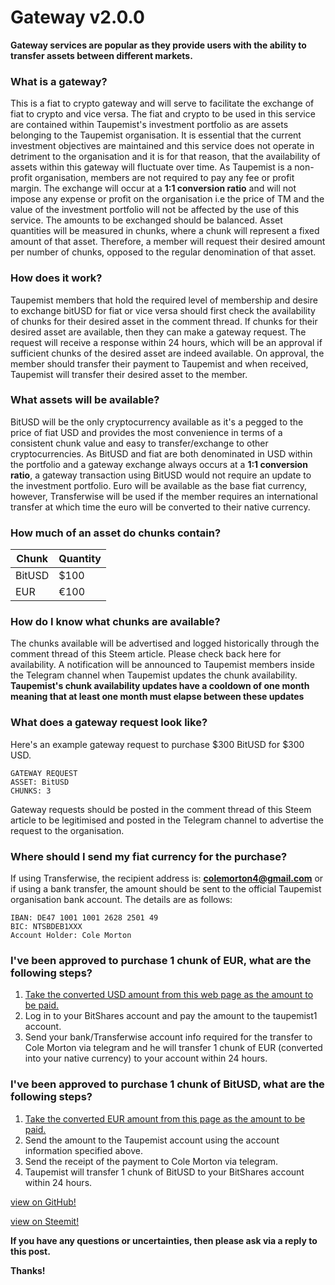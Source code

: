 # Gateway v2.0.0
**Gateway services are popular as they provide users with the ability to transfer assets between different markets.**

### What is a gateway?
This is a fiat to crypto gateway and will serve to facilitate the exchange of fiat to crypto and vice versa.
The fiat and crypto to be used in this service are contained within Taupemist's investment portfolio as are assets belonging to the Taupemist organisation. It is essential that the current investment objectives are maintained and this service does not operate in detriment to the organisation and it is for that reason, that the availability of assets within this gateway will fluctuate over time.
As Taupemist is a non-profit organisation, members are not required to pay any fee or profit margin.
The exchange will occur at a **1:1 conversion ratio** and will not impose any expense or profit on the organisation i.e the price of TM and the value of the investment portfolio will not be affected by the use of this service.
The amounts to be exchanged should be balanced.
Asset quantities will be measured in chunks, where a chunk will represent a fixed amount of that asset.
Therefore, a member will request their desired amount per number of chunks, opposed to the regular denomination of that asset.

### How does it work?
Taupemist members that hold the required level of membership and desire to exchange bitUSD for fiat or vice versa should first check the availability of chunks for their desired asset in the comment thread.
If chunks for their desired asset are available, then they can make a gateway request.
The request will receive a response within 24 hours, which will be an approval if sufficient chunks of the desired asset are indeed available.
On approval, the member should transfer their payment to Taupemist and when received, Taupemist will transfer their desired asset to the member.

### What assets will be available?
BitUSD will be the only cryptocurrency available as it's a pegged to the price of fiat USD and provides the most convenience in terms of a consistent chunk value and easy to transfer/exchange to other cryptocurrencies.
As BitUSD and fiat are both denominated in USD within the portfolio and a gateway exchange always occurs at a **1:1 conversion ratio**, a gateway transaction using BitUSD would not require an update to the investment portfolio.
Euro will be available as the base fiat currency, however, Transferwise will be used if the member requires an international transfer at which time the euro will be converted to their native currency.

### How much of an asset do chunks contain?
| Chunk | Quantity |
| ------ | ------ |
| BitUSD | $100 |
| EUR | €100 |

### How do I know what chunks are available?
The chunks available will be advertised and logged historically through the comment thread of this Steem article.
Please check back here for availability.
A notification will be announced to Taupemist members inside the Telegram channel when Taupemist updates the chunk availability.
**Taupemist's chunk availability updates have a cooldown of one month meaning that at least one month must elapse between these updates**

### What does a gateway request look like?
Here's an example gateway request to purchase $300 BitUSD for $300 USD.
```
GATEWAY REQUEST
ASSET: BitUSD
CHUNKS: 3
```
Gateway requests should be posted in the comment thread of this Steem article to be legitimised and posted in the Telegram channel to advertise the request to the organisation.

### Where should I send my fiat currency for the purchase?
If using Transferwise, the recipient address is: **colemorton4@gmail.com**
or if using a bank transfer, the amount should be sent to the official Taupemist organisation bank account.
The details are as follows:
```
IBAN: DE47 1001 1001 2628 2501 49
BIC: NTSBDEB1XXX
Account Holder: Cole Morton
```

### I've been approved to purchase 1 chunk of EUR, what are the following steps?
  1. [Take the converted USD amount from this web page as the amount to be paid.](https://transferwise.com/gb/currency-converter/eur-to-usd-rate?amount=100)
  2. Log in to your BitShares account and pay the amount to the taupemist1 account.
  3. Send your bank/Transferwise account info required for the transfer to Cole Morton via telegram and he will transfer 1 chunk of EUR (converted into your native currency) to your account within 24 hours.

### I've been approved to purchase 1 chunk of BitUSD, what are the following steps?
  1. [Take the converted EUR amount from this page as the amount to be paid.](https://transferwise.com/gb/currency-converter/usd-to-eur-rate?amount=100)
  2. Send the amount to the Taupemist account using the account information specified above.
  3. Send the receipt of the payment to Cole Morton via telegram.
  4. Taupemist will transfer 1 chunk of BitUSD to your BitShares account within 24 hours.

[view on GitHub!](https://github.com/TaupeMist/TaupeMist/blob/master/Gateway.md)

[view on Steemit!](https://steemit.com/taupemist/@cmorton/gateway-v1)

**If you have any questions or uncertainties, then please ask via a reply to this post.**

**Thanks!**

